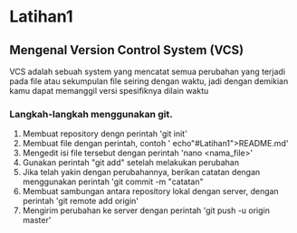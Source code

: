 # Latihan1

## Mengenal Version Control System (VCS)
VCS adalah sebuah system yang mencatat semua perubahan yang terjadi pada file atau sekumpulan file seiring dengan waktu, jadi dengan demikian kamu dapat memanggil versi spesifiknya dilain waktu 

### Langkah-langkah menggunakan git. 
1. Membuat repository dengn perintah 'git init'
2. Membuat file dengan perintah, contoh ' echo"#Latihan1">README.md' 
3. Mengedit isi file tersebut dengan perintah 'nano <nama_file>'
4. Gunakan perintah "git add" setelah melakukan perubahan 
5. Jika telah yakin dengan perubahannya, berikan catatan dengan menggunakan perintah 'git commit -m "catatan"
6. Membuat sambungan antara repository lokal dengan server, dengan perintah 'git remote add origin'
7. Mengirim perubahan ke server dengan perintah 'git push -u origin master' 
